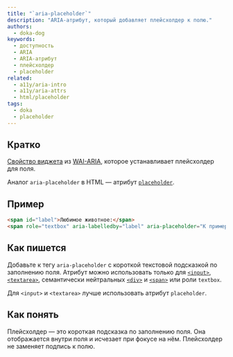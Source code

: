```yaml
---
title: "`aria-placeholder`"
description: "ARIA-атрибут, который добавляет плейсхолдер к полю."
authors:
  - doka-dog
keywords:
  - доступность
  - ARIA
  - ARIA-атрибут
  - плейсхолдер
  - placeholder
related:
  - a11y/aria-intro
  - a11y/aria-attrs
  - html/placeholder
tags:
  - doka
  - placeholder
---
```


## Кратко

[Свойство виджета](/aria-attrs/#atributy-vidzhetov) из [WAI-ARIA](/a11y/aria-intro/#specifikaciya), которое устанавливает плейсхолдер для поля.

Аналог `aria-placeholder` в HTML — атрибут [`placeholder`](/html/placeholder/).

## Пример

```html
<span id="label">Любимое животное:</span>
<span role="textbox" aria-labelledby="label" aria-placeholder="К примеру, голубоногая олуша" contenteditable></span>
```

## Как пишется

Добавьте к тегу `aria-placeholder` с короткой текстовой подсказкой по заполнению поля. Атрибут можно использовать только для [`<input>`](/html/input/), [`<textarea>`](/html/textarea/), семантически нейтральных [`<div>`](/html/div/) и [`<span>`](/html/span/) или роли `textbox`.

Для `<input>` и `<textarea>` лучше использовать атрибут `placeholder`.

## Как понять

Плейсхолдер — это короткая подсказка по заполнению поля. Она отображается внутри поля и исчезает при фокусе на нём. Плейсхолдер не заменяет подпись к полю.
